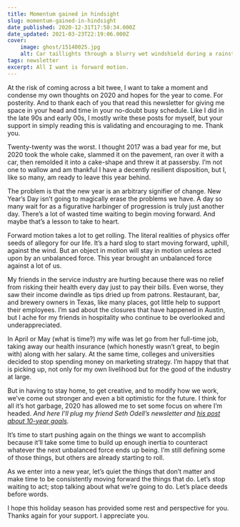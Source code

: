 ```yaml
---
title: Momentum gained in hindsight
slug: momentum-gained-in-hindsight
date_published: 2020-12-31T17:50:34.000Z
date_updated: 2021-03-23T22:19:06.000Z
cover:
    image: ghost/15140025.jpg
    alt: Car taillights through a blurry wet windshield during a rainstorm.
tags: newsletter
excerpt: All I want is forward motion.
---
```


At the risk of coming across a bit twee, I want to take a moment and condense my own thoughts on 2020 and hopes for the year to come. For posterity. And to thank each of you that read this newsletter for giving me space in your head and time in your no-doubt busy schedule. Like I did in the late 90s and early 00s, I mostly write these posts for myself, but your support in simply reading this is validating and encouraging to me. Thank you.

Twenty-twenty was the worst. I thought 2017 was a bad year for me, but 2020 took the whole cake, slammed it on the pavement, ran over it with a car, then remolded it into a cake-shape and threw it at passersby. I’m not one to wallow and am thankful I have a decently resilient disposition, but I, like so many, am ready to leave this year behind.

The problem is that the new year is an arbitrary signifier of change. New Year’s Day isn’t going to magically erase the problems we have. A day so many wait for as a figurative harbinger of progression is truly just another day. There’s a lot of wasted time waiting to begin moving forward. And maybe that’s a lesson to take to heart.

Forward motion takes a lot to get rolling. The literal realities of physics offer seeds of allegory for our life. It’s a hard slog to start moving forward, uphill, against the wind. But an object in motion will stay in motion unless acted upon by an unbalanced force. This year brought an unbalanced force against a lot of us.

My friends in the service industry are hurting because there was no relief from risking their health every day just to pay their bills. Even worse, they saw their income dwindle as tips dried up from patrons. Restaurant, bar, and brewery owners in Texas, like many places, got little help to support their employees. I’m sad about the closures that have happened in Austin, but I ache for my friends in hospitality who continue to be overlooked and underappreciated.

In April or May (what is time?) my wife was let go from her full-time job, taking away our health insurance (which honestly wasn’t great, to begin with) along with her salary. At the same time, colleges and universities decided to stop spending money on marketing strategy. I’m happy that that is picking up, not only for my own livelihood but for the good of the industry at large.

But in having to stay home, to get creative, and to modify how we work, we’ve come out stronger and even a bit optimistic for the future. I think for all it’s hot garbage, 2020 has allowed me to set some focus on where I’m headed. *And here I’ll plug my friend Seth Odell’s newsletter and [his post about 10-year goals](https://kanahoma.substack.com/p/the-power-of-10-year-goals).*

It’s time to start pushing again on the things we want to accomplish because it’ll take some time to build up enough inertia to counteract whatever the next unbalanced force ends up being. I’m still defining some of those things, but others are already starting to roll.

As we enter into a new year, let’s quiet the things that don’t matter and make time to be consistently moving forward the things that do. Let’s stop waiting to act; stop talking about what we’re going to do. Let’s place deeds before words.

I hope this holiday season has provided some rest and perspective for you. Thanks again for your support. I appreciate you.
